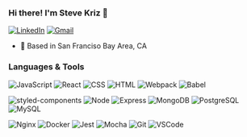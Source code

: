 ### Hi there! I'm Steve Kriz 👋

[![LinkedIn](https://img.shields.io/badge/stevekriz%20-%230077B5.svg?&style=flat-square&logo=linkedin&logoColor=white&link=https://www.linkedin.com/in/stevekriz/)](https://www.linkedin.com/in/stevekriz/)
[![Gmail](https://img.shields.io/badge/stevekriz%20-%23D14836.svg?&style=flat-square&logo=gmail&logoColor=white&link=mailto:steve.kriz@gmail.com)](mailto:steve.kriz@gmail.com)

- :round_pushpin: Based in San Franciso Bay Area, CA

### Languages & Tools

![JavaScript](https://img.shields.io/badge/JavaScript%20-%23323330.svg?&style=flat-square&logo=javascript&logoColor=%23F7DF1E)
![React](https://img.shields.io/badge/React%20-%2320232a.svg?&style=flat-square&logo=react&logoColor=%2361DAFB)
![CSS](https://img.shields.io/badge/CSS3%20-%231572B6.svg?&style=flat-square&logo=css3&logoColor=white)
![HTML](https://img.shields.io/badge/HTML5%20-%23E34F26.svg?&style=flat-square&logo=html5&logoColor=white)
![Webpack](https://img.shields.io/badge/webpack%20-%238DD6F9.svg?&style=flat-square&logo=webpack&logoColor=black)
![Babel](https://camo.githubusercontent.com/9a20a8246e807a2881ec922a5aa98ad102f0548bfdeefe1f4024e95ceb2446f7/68747470733a2f2f696d672e736869656c64732e696f2f62616467652f426162656c2532302d2532334639444333452e7376673f267374796c653d666c61742d737175617265266c6f676f3d626162656c266c6f676f436f6c6f723d626c61636b)

![styled-components](https://camo.githubusercontent.com/17f7570cfef88bb962b9a270fe6511a8e9749046a8836f9e74c479360421ef8c/68747470733a2f2f696d672e736869656c64732e696f2f62616467652f7374796c65645f636f6d706f6e656e74732d2532334442373039332e7376673f267374796c653d666c61742d737175617265266c6f676f3d7374796c65642d636f6d706f6e656e7473266c6f676f436f6c6f723d7768697465)
![Node](https://img.shields.io/badge/Node.js%20-%2343853D.svg?&style=flat-square&logo=node.js&logoColor=white)
![Express](https://img.shields.io/badge/Express%20-%23404d59.svg?&style=flat-square)
![MongoDB](https://img.shields.io/badge/MongoDB-%234ea94b.svg?&style=flat-square&logo=mongodb&logoColor=white)
![PostgreSQL](https://img.shields.io/badge/PostgreSQL-%23316192.svg?&style=flat-square&logo=postgresql&logoColor=white)
![MySQL](https://img.shields.io/badge/MySQL-%2300f.svg?&style=flat-square&logo=mysql&logoColor=white)

![Nginx](68747470733a2f2f696d672e736869656c64732e696f2f62616467652f4e47494e582d2532333236393533392e7376673f267374796c653d666c61742d737175617265266c6f676f3d4e47494e58266c6f676f436f6c6f723d7768697465)
![Docker](https://camo.githubusercontent.com/bbd68a3c0f4ee784672cdf8aeffe920f7870961711eecc0c5936e4dc51cd1c05/68747470733a2f2f696d672e736869656c64732e696f2f62616467652f446f636b65722532302d2532333234393645442e7376673f267374796c653d666c61742d737175617265266c6f676f3d646f636b6572266c6f676f436f6c6f723d7768697465)
![Jest](https://img.shields.io/badge/Jest%20-%23C21325.svg?&style=flat-square&logo=Jest&logoColor=white)
![Mocha](https://camo.githubusercontent.com/f9a0806bd3861004dba8953e7ac41cfeeb0e2e0ce6c2945b355f05c1ff2b9f9c/68747470733a2f2f696d672e736869656c64732e696f2f62616467652f4d6f6368612532302d2532333844363734382e7376673f267374796c653d666c61742d737175617265266c6f676f3d6d6f636861266c6f676f436f6c6f723d333233323332)
![Git](https://img.shields.io/badge/Git%20-%23F05033.svg?&style=flat-square&logo=git&logoColor=white)
![VSCode](https://img.shields.io/badge/VS%20Code%20-%23007ACC.svg?&style=flat-square&logo=visual-studio-code&logoColor=white)
